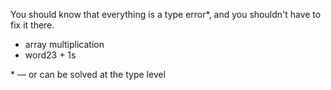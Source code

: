 You should know that everything is a type error\*, and you shouldn't have to fix
it there.

 * array multiplication
 * word23 + 1s

\* — or can be solved at the type level

